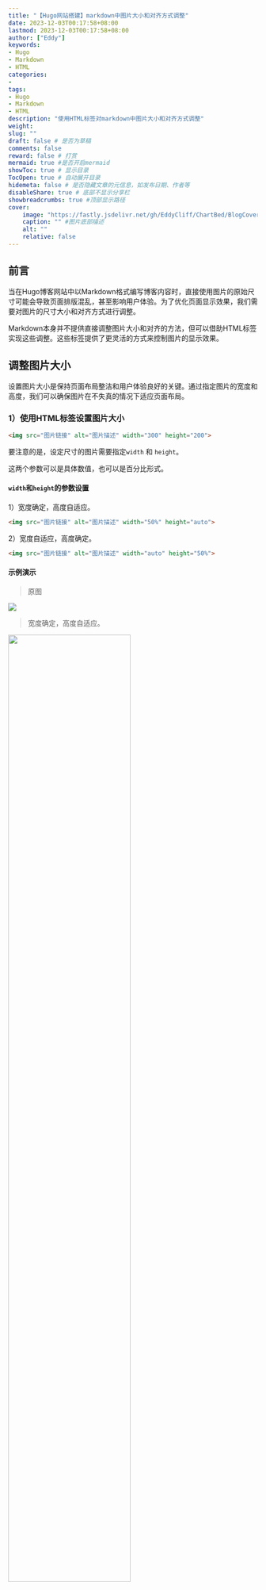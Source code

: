 ```yaml
---
title: "【Hugo网站搭建】markdown中图片大小和对齐方式调整"
date: 2023-12-03T00:17:58+08:00
lastmod: 2023-12-03T00:17:58+08:00
author: ["Eddy"]
keywords: 
- Hugo
- Markdown
- HTML
categories: 
- 
tags: 
- Hugo
- Markdown
- HTML
description: "使用HTML标签对markdown中图片大小和对齐方式调整"
weight:
slug: ""
draft: false # 是否为草稿
comments: false
reward: false # 打赏
mermaid: true #是否开启mermaid
showToc: true # 显示目录
TocOpen: true # 自动展开目录
hidemeta: false # 是否隐藏文章的元信息，如发布日期、作者等
disableShare: true # 底部不显示分享栏
showbreadcrumbs: true #顶部显示路径
cover:
    image: "https://fastly.jsdelivr.net/gh/EddyCliff/ChartBed/BlogCover/pc8.jpg" #图片路径例如：posts/tech/123/123.png
    caption: "" #图片底部描述
    alt: ""
    relative: false
---
```


## 前言

当在Hugo博客网站中以Markdown格式编写博客内容时，直接使用图片的原始尺寸可能会导致页面排版混乱，甚至影响用户体验。为了优化页面显示效果，我们需要对图片的尺寸大小和对齐方式进行调整。

Markdown本身并不提供直接调整图片大小和对齐的方法，但可以借助HTML标签实现这些调整。这些标签提供了更灵活的方式来控制图片的显示效果。

## 调整图片大小

设置图片大小是保持页面布局整洁和用户体验良好的关键。通过指定图片的宽度和高度，我们可以确保图片在不失真的情况下适应页面布局。



### 1）使用HTML标签设置图片大小

```HTML
<img src="图片链接" alt="图片描述" width="300" height="200">
```

要注意的是，设定尺寸的图片需要指定`width` 和 `height`。

这两个参数可以是具体数值，也可以是百分比形式。



#### `width`和`height`的参数设置

1）宽度确定，高度自适应。

```HTML
<img src="图片链接" alt="图片描述" width="50%" height="auto">
```

2）宽度自适应，高度确定。

```HTML
<img src="图片链接" alt="图片描述" width="auto" height="50%">
```



#### 示例演示
> 原图

<img src="https://fastly.jsdelivr.net/gh/EddyCliff/ChartBed/BlogCover/internet1.png" width="auto" height="auto">

> 宽度确定，高度自适应。

<img src="https://fastly.jsdelivr.net/gh/EddyCliff/ChartBed/BlogCover/internet1.png" width="70%" height="auto">



> 宽度自适应，高度确定。

<img src="https://fastly.jsdelivr.net/gh/EddyCliff/ChartBed/BlogCover/internet1.png" width="auto" height="70%">



## 设置图片对齐方式

除了大小，对图片的对齐方式也是十分重要的。居中、左对齐或右对齐可以使页面排版更加美观，提升可读性和视觉吸引力。



### 2）使用HTML标签设置图片大小设置图片对齐方式

使用`align`属性对图片对齐方式进行设置。

```HTML
<div align="center">
<img src="图片链接" alt="图片描述" width="300" height="200">
</div>
```

```HTML
<p align = "center">    
<img src="图片链接" alt="图片描述" width="300" height="200">
</p>
```



#### `align`的参数设置

1）居中对齐

```HTML
<div align="center">    
...
</div>
```

2）靠左对齐

```HTML
<div align="left">    
...
</div>
```

2）靠右对齐

```HTML
<div align="right">    
...
</div>
```

4）多个图片居中对齐

```HTML
<div align="right">    
<img src="图片链接" alt="图片描述" width="300" height="200">
<img src="图片链接" alt="图片描述" width="300" height="200">
<img src="图片链接" alt="图片描述" width="300" height="200">
<img src="图片链接" alt="图片描述" width="300" height="200">
<img src="图片链接" alt="图片描述" width="300" height="200">
</div>
```



#### 示例演示

> 居中对齐

<div align="center">    
<img src="https://fastly.jsdelivr.net/gh/EddyCliff/ChartBed/BlogCover/internet1.png" width="70%" height="auto">
</div>



> 靠左对齐

<div align="left">    
<img src="https://fastly.jsdelivr.net/gh/EddyCliff/ChartBed/BlogCover/internet1.png" width="70%" height="auto">
</div>



> 靠右对齐

<div align="right">    
<img src="https://fastly.jsdelivr.net/gh/EddyCliff/ChartBed/BlogCover/internet1.png" width="70%" height="auto">
</div>

